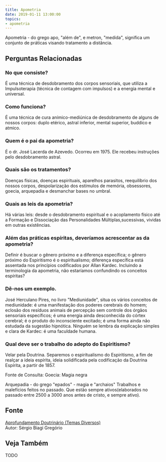 ```yaml
---
title: Apometria
date: 2019-01-11 13:00:00
topics: 
- apometria
---
```


Apometria - do grego apo, "além de", e metron, "medida",
significa um conjunto de práticas visando tratamento a distância.

## Perguntas Relacionadas

### No que consiste?
É uma técnica de desdobramento dos corpos sensoriais, que utiliza a
Impulsoterapia (técnica de contagem com impulsos) e a energia mental e
universal.

### Como funciona?
É uma técnica de cura anímico-mediúnica de desdobramento de alguns de
nossos corpos: duplo etérico, astral inferior, mental superior, buddico
e atmico.

### Quem é o pai da apometria?
É o dr. José Lacerda de Azevedo. Ocorreu em 1975. Ele recebeu instruções
pelo desdobramento astral.

### Quais são os tratamentos?
Doenças físicas, doenças espirituais, aparelhos parasitos, reequilíbrio
dos nossos corpos, despolarização dos estímulos de memória, obsessores,
goecia, arquepadia e desmanchar bases no umbral.

### Quais as leis da apometria?
Há várias leis: desde o desdobramento espiritual e o acoplamento físico
até a Formação e Dissociação das Personalidades Múltiplas,sucessivas,
vividas em outras existências.

### Além das práticas espíritas, deveríamos acrescentar as da apometria?
Definir é buscar o gênero próximo e a diferença específica; o gênero
próximo do Espiritismo é o espiritualismo; diferença específica está
assentada nos princípios codificados por Allan Kardec. Incluindo a
terminologia da apometria, não estaríamos confundindo os conceitos
espíritas?
### Dê-nos um exemplo.

José Herculano Pires, no livro "Mediunidade", situa os vários conceitos
de mediunidade: é uma manifestação dos poderes cerebrais do homem;
eclosão dos resíduos animais de percepção sem controle dos órgãos
sensoriais específicos; é uma energia ainda desconhecida do córtex
cerebral; é o produto do inconsciente excitado; é uma forma ainda não
estudada da sugestão hipnótica. Ninguém se lembra da explicação simples
e clara de Kardec: é uma faculdade humana.

### Qual deve ser o trabalho do adepto do Espiritismo?
Velar pela Doutrina. Separemos o espiritualismo do Espiritismo, a fim de
realçar a ideia espírita, ideia solidificada pela codificação da
Doutrina Espírita, a partir de 1857.

Fonte de Consulta:
Goecia: Magia negra

Arquepadia - do grego "epados" - magia e "archaios" Trabalhos e
malefícios feitos no passado. Que estão sempre ativos(elaborados no
passado entre 2500 a 3000 anos antes de cristo, e sempre ativo).

## Fonte
[Aprofundamento Doutrinário (Temas Diversos)](https://sites.google.com/view/aprofundamentodoutrinario/apometria)  
Autor: Sérgio Biagi Gregório


## Veja Também
TODO

